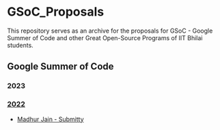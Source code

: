 # GSoC_Proposals
This repository serves as an archive for the proposals for  GSoC - Google Summer of Code and other Great Open-Source Programs of IIT Bhilai students.

## Google Summer of Code

### 2023

### [2022](gsoc/2022)
  - [Madhur Jain - Submitty](gsoc/2022/MadhurJain_Submitty_2022.pdf)
